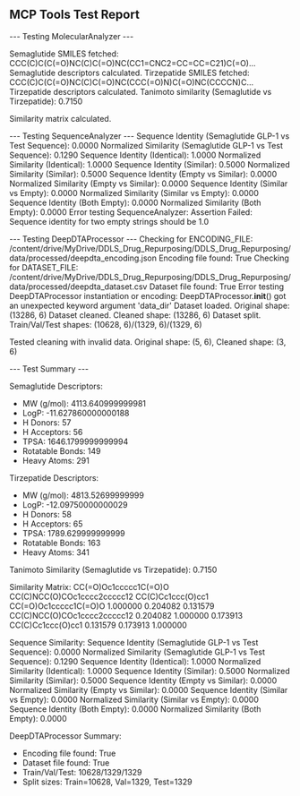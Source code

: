 ## MCP Tools Test Report

--- Testing MolecularAnalyzer ---

Semaglutide SMILES fetched: CCC(C)C(C(=O)NC(C)C(=O)NC(CC1=CNC2=CC=CC=C21)C(=O)...
Semaglutide descriptors calculated.
Tirzepatide SMILES fetched: CCC(C)C(C(=O)NC(C)C(=O)NC(CCC(=O)N)C(=O)NC(CCCCN)C...
Tirzepatide descriptors calculated.
Tanimoto similarity (Semaglutide vs Tirzepatide): 0.7150

Similarity matrix calculated.

--- Testing SequenceAnalyzer ---
Sequence Identity (Semaglutide GLP-1 vs Test Sequence): 0.0000
Normalized Similarity (Semaglutide GLP-1 vs Test Sequence): 0.1290
Sequence Identity (Identical): 1.0000
Normalized Similarity (Identical): 1.0000
Sequence Identity (Similar): 0.5000
Normalized Similarity (Similar): 0.5000
Sequence Identity (Empty vs Similar): 0.0000
Normalized Similarity (Empty vs Similar): 0.0000
Sequence Identity (Similar vs Empty): 0.0000
Normalized Similarity (Similar vs Empty): 0.0000
Sequence Identity (Both Empty): 0.0000
Normalized Similarity (Both Empty): 0.0000
Error testing SequenceAnalyzer: Assertion Failed: Sequence identity for two empty strings should be 1.0

--- Testing DeepDTAProcessor ---
Checking for ENCODING_FILE: /content/drive/MyDrive/DDLS_Drug_Repurposing/DDLS_Drug_Repurposing/data/processed/deepdta_encoding.json
Encoding file found: True
Checking for DATASET_FILE: /content/drive/MyDrive/DDLS_Drug_Repurposing/DDLS_Drug_Repurposing/data/processed/deepdta_dataset.csv
Dataset file found: True
Error testing DeepDTAProcessor instantiation or encoding: DeepDTAProcessor.__init__() got an unexpected keyword argument 'data_dir'
Dataset loaded. Original shape: (13286, 6)
Dataset cleaned. Cleaned shape: (13286, 6)
Dataset split. Train/Val/Test shapes: (10628, 6)/(1329, 6)/(1329, 6)

Tested cleaning with invalid data. Original shape: (5, 6), Cleaned shape: (3, 6)

--- Test Summary ---

Semaglutide Descriptors:
  - MW (g/mol): 4113.640999999981
  - LogP: -11.627860000000188
  - H Donors: 57
  - H Acceptors: 56
  - TPSA: 1646.1799999999994
  - Rotatable Bonds: 149
  - Heavy Atoms: 291

Tirzepatide Descriptors:
  - MW (g/mol): 4813.52699999999
  - LogP: -12.09750000000029
  - H Donors: 58
  - H Acceptors: 65
  - TPSA: 1789.629999999999
  - Rotatable Bonds: 163
  - Heavy Atoms: 341

Tanimoto Similarity (Semaglutide vs Tirzepatide): 0.7150

Similarity Matrix:
                             CC(=O)Oc1ccccc1C(=O)O  CC(C)NCC(O)COc1cccc2ccccc12  CC(C)Cc1ccc(O)cc1
CC(=O)Oc1ccccc1C(=O)O                     1.000000                     0.204082           0.131579
CC(C)NCC(O)COc1cccc2ccccc12               0.204082                     1.000000           0.173913
CC(C)Cc1ccc(O)cc1                         0.131579                     0.173913           1.000000

Sequence Similarity:
Sequence Identity (Semaglutide GLP-1 vs Test Sequence): 0.0000
Normalized Similarity (Semaglutide GLP-1 vs Test Sequence): 0.1290
Sequence Identity (Identical): 1.0000
Normalized Similarity (Identical): 1.0000
Sequence Identity (Similar): 0.5000
Normalized Similarity (Similar): 0.5000
Sequence Identity (Empty vs Similar): 0.0000
Normalized Similarity (Empty vs Similar): 0.0000
Sequence Identity (Similar vs Empty): 0.0000
Normalized Similarity (Similar vs Empty): 0.0000
Sequence Identity (Both Empty): 0.0000
Normalized Similarity (Both Empty): 0.0000

DeepDTAProcessor Summary:
  - Encoding file found: True
  - Dataset file found: True
  - Train/Val/Test: 10628/1329/1329
  - Split sizes: Train=10628, Val=1329, Test=1329